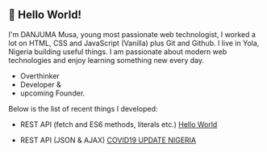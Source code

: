 

<!--
**shamxeed/shamxeed** is a ✨ _special_ ✨ repository because its `README.md` (this file) appears on your GitHub profile.

Here are some ideas to get you started:

- 🔭 I’m currently working on ...
- 🌱 I’m currently learning ...
- 👯 I’m looking to collaborate on ...
- 🤔 I’m looking for help with ...
- 💬 Ask me about ...
- 📫 How to reach me: ...
- 😄 Pronouns: ...
- ⚡ Fun fact: ...
-->
## 👋 Hello World!  

I'm DANJUMA Musa, young most passionate web technologist, I worked a lot on HTML, CSS and JavaScript (Vanilla) plus Git and Github. I live in Yola, Nigeria building useful things. I am passionate about modern web technologies and enjoy learning something new every day.

* Overthinker 
 * Developer &
 * upcoming Founder.




Below is the list of recent things I developed:

* REST API (fetch and ES6 methods, literals etc.) [Hello World](https://hellooworld.cf)

* REST API (JSON & AJAX) [COVID19 UPDATE NIGERIA](https://covid19nigeria.tk)

